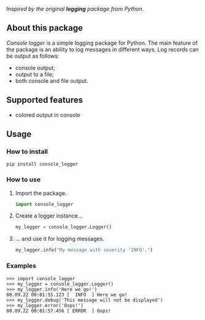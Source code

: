 *Inspired by the original __logging__ package from Python.*

## About this package

*Console logger* is a simple logging package for Python. The main feature of the package is an ability to log messages in different ways. 
Log records can be output as follows:

- console output; 
- output to a file; 
- both console and file output.

## Supported features

- colored output in console

## Usage

### How to install

```commandline
pip install console_logger
```

### How to use

1. Import the package.

   ```python
   import console_logger
    ```

2. Create a logger instance...

   ```python
   my_logger = console_logger.Logger()
    ```
   
3. ... and use it for logging messages.
   
   ```python
   my_logger.info("My message with severity 'INFO'.")
   ```

### Examples

```pycon
>>> import console_logger
>>> my_logger = console_logger.Logger()
>>> my_logger.info('Here we go!')
08.09.22 00:01:55.123 [  INFO  ] Here we go!
>>> my_logger.debug('This message will not be displayed')
>>> my_logger.error('Oops!')
08.09.22 00:01:57.456 [ ERROR  ] Oops!
```